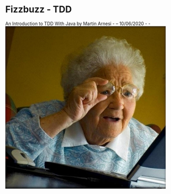# Fizzbuzz - TDD
An Introduction to TDD With Java by Martin Arnesi - – 10/06/2020 - -
![](img/2023-08-13_130212.png)
